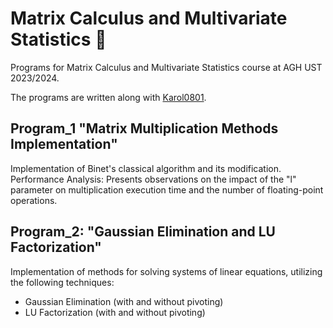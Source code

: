# Matrix Calculus and Multivariate Statistics 🧮

Programs for Matrix Calculus and Multivariate Statistics course at AGH UST 2023/2024.

The programs are written along with <a href="https://github.com/Karol0801">Karol0801</a>.

## Program_1 "Matrix Multiplication Methods Implementation"
Implementation of Binet's classical algorithm and its modification.
Performance Analysis: Presents observations on the impact of the "l" parameter on multiplication execution time and the number of floating-point operations.

## Program_2: "Gaussian Elimination and LU Factorization"
Implementation of methods for solving systems of linear equations, utilizing the following techniques:

- Gaussian Elimination (with and without pivoting)
- LU Factorization (with and without pivoting)
